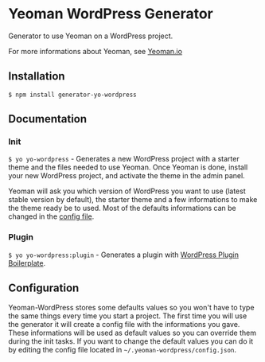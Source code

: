 # Yeoman WordPress Generator

  Generator to use Yeoman on a WordPress project.

  For more informations about Yeoman, see [Yeoman.io](http://yeoman.io/)

## Installation

  `$ npm install generator-yo-wordpress`

## Documentation

### Init

  `$ yo yo-wordpress` - Generates a new WordPress project with a starter theme and the files needed to use Yeoman. Once Yeoman is done, install your new WordPress project, and activate the theme in the admin panel.

  Yeoman will ask you which version of WordPress you want to use (latest stable version by default), the starter theme and a few informations to make the theme ready be to used. Most of the defaults informations can be changed in the [config file](#configuration).

### Plugin

  `$ yo yo-wordpress:plugin` - Generates a plugin with [WordPress Plugin Boilerplate](https://github.com/tommcfarlin/WordPress-Plugin-Boilerplate/tree/master/plugin-boilerplate).

## Configuration

  Yeoman-WordPress stores some defaults values so you won't have to type the same things every time you start a project. The first time you will use the generator it will create a config file with the informations you gave. These informations will be used as default values so you can override them during the init tasks. If you want to change the default values you can do it by editing the config file located in `~/.yeoman-wordpress/config.json`.
